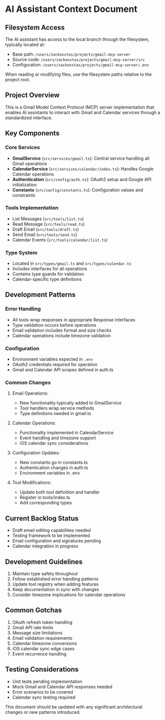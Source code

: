 # AI Assistant Context Document

## Filesystem Access
The AI assistant has access to the local branch through the filesystem, typically located at:
- Base path: `/users/zackonstas/projects/gmail-mcp-server`
- Source code: `/users/zackonstas/projects/gmail-mcp-server/src`
- Configuration: `/users/zackonstas/projects/gmail-mcp-server/.env`

When reading or modifying files, use the filesystem paths relative to the project root.

## Project Overview
This is a Gmail Model Context Protocol (MCP) server implementation that enables AI assistants to interact with Gmail and Calendar services through a standardized interface.

## Key Components

### Core Services
- **GmailService** (`src/services/gmail.ts`): Central service handling all Gmail operations
- **CalendarService** (`src/services/calendar/index.ts`): Handles Google Calendar operations
- **Authentication** (`src/config/auth.ts`): OAuth2 setup and Google API initialization
- **Constants** (`src/config/constants.ts`): Configuration values and constraints

### Tools Implementation
- List Messages (`src/tools/list.ts`)
- Read Message (`src/tools/read.ts`)
- Draft Email (`src/tools/draft.ts`)
- Send Email (`src/tools/send.ts`)
- Calendar Events (`src/tools/calendar/list.ts`)

### Type System
- Located in `src/types/gmail.ts` and `src/types/calendar.ts`
- Includes interfaces for all operations
- Contains type guards for validation
- Calendar-specific type definitions

## Development Patterns

### Error Handling
- All tools wrap responses in appropriate Response interfaces
- Type validation occurs before operations
- Email validation includes format and size checks
- Calendar operations include timezone validation

### Configuration
- Environment variables expected in `.env`
- OAuth2 credentials required for operation
- Gmail and Calendar API scopes defined in auth.ts

### Common Changes
1. Email Operations:
   - New functionality typically added to GmailService
   - Tool handlers wrap service methods
   - Type definitions needed in gmail.ts

2. Calendar Operations:
   - Functionality implemented in CalendarService
   - Event handling and timezone support
   - iOS calendar sync considerations

3. Configuration Updates:
   - New constants go in constants.ts
   - Authentication changes in auth.ts
   - Environment variables in .env

4. Tool Modifications:
   - Update both tool definition and handler
   - Register in tools/index.ts
   - Add corresponding types

## Current Backlog Status
- Draft email editing capabilities needed
- Testing framework to be implemented
- Email configuration and signatures pending
- Calendar integration in progress

## Development Guidelines
1. Maintain type safety throughout
2. Follow established error handling patterns
3. Update tool registry when adding features
4. Keep documentation in sync with changes
5. Consider timezone implications for calendar operations

## Common Gotchas
1. OAuth refresh token handling
2. Gmail API rate limits
3. Message size limitations
4. Email validation requirements
5. Calendar timezone conversions
6. iOS calendar sync edge cases
7. Event recurrence handling

## Testing Considerations
- Unit tests pending implementation
- Mock Gmail and Calendar API responses needed
- Error scenarios to be covered
- Calendar sync testing required

This document should be updated with any significant architectural changes or new patterns introduced.